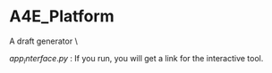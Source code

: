 # A4E_Platform


A draft generator \\

$app_interface.py$ : If you run, you will get a link for the interactive tool.
